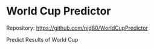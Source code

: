 # World Cup Predictor

Repository: https://github.com/njd80/WorldCupPredictor

Predict Results of World Cup
